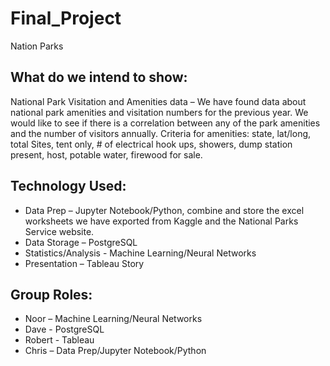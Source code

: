 # Final_Project
Nation Parks 

## What do we intend to show:
National Park Visitation and Amenities data – We have found data about national park amenities and visitation numbers for the previous year. We would like to see if there is a correlation between any of the park amenities and the number of visitors annually. Criteria for amenities: state, lat/long, total Sites, tent only, # of electrical hook ups, showers, dump station present, host, potable water, firewood for sale.

## Technology Used:
- Data Prep – Jupyter Notebook/Python, combine and store the excel worksheets we have exported from Kaggle and the National Parks Service website. 
- Data Storage – PostgreSQL
- Statistics/Analysis - Machine Learning/Neural Networks
- Presentation – Tableau Story

## Group Roles: 
- Noor – Machine Learning/Neural Networks
- Dave - PostgreSQL
- Robert - Tableau 
- Chris – Data Prep/Jupyter Notebook/Python
